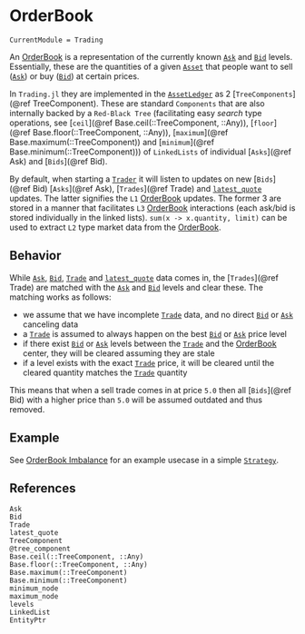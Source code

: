# OrderBook
```@meta
CurrentModule = Trading
```
An [OrderBook](@ref) is a representation of the currently known [`Ask`](@ref) and [`Bid`](@ref) levels. Essentially, these are the quantities of a given [`Asset`](@ref) that people want to sell ([`Ask`](@ref)) or buy ([`Bid`](@ref)) at certain prices.

In `Trading.jl` they are implemented in the [`AssetLedger`](@ref) as 2 [`TreeComponents`](@ref TreeComponent). These are standard `Components` that are also internally backed by a `Red-Black Tree` (facilitating easy _search_ type operations, see [`ceil`](@ref Base.ceil(::TreeComponent, ::Any)), [`floor`](@ref Base.floor(::TreeComponent, ::Any)), [`maximum`](@ref Base.maximum(::TreeComponent)) and [`minimum`](@ref Base.minimum(::TreeComponent))) of `LinkedLists` of individual [`Asks`](@ref Ask) and [`Bids`](@ref Bid).

By default, when starting a [`Trader`](@ref) it will listen to updates on new [`Bids`](@ref Bid) [`Asks`](@ref Ask), [`Trades`](@ref Trade) and [`latest_quote`](@ref) updates.
The latter signifies the `L1` [OrderBook](@ref) updates. The former 3 are stored in a manner that facilitates `L3` [OrderBook](@ref) interactions (each ask/bid is stored individually in the linked lists). `sum(x -> x.quantity, limit)` can be used to extract `L2` type market data from the [OrderBook](@ref).

## Behavior
While [`Ask`](@ref), [`Bid`](@ref), [`Trade`](@ref) and [`latest_quote`](@ref) data comes in, the [`Trades`](@ref Trade) are matched with the [`Ask`](@ref) and [`Bid`](@ref) levels and clear these.
The matching works as follows:
- we assume that we have incomplete [`Trade`](@ref) data, and no direct [`Bid`](@ref) or [`Ask`](@ref) canceling data
- a [`Trade`](@ref) is assumed to always happen on the best [`Bid`](@ref) or [`Ask`](@ref) price level
- if there exist [`Bid`](@ref) or [`Ask`](@ref) levels between the [`Trade`](@ref) and the [OrderBook](@ref) center, they will be cleared assuming they are stale
- if a level exists with the exact [`Trade`](@ref) price, it will be cleared until the cleared quantity matches the [`Trade`](@ref) quantity

This means that when a sell trade comes in at price `5.0` then all [`Bids`](@ref Bid) with a higher price than `5.0` will be assumed outdated and thus removed.

## Example
See [OrderBook Imbalance](@ref) for an example usecase in a simple [`Strategy`](@ref).

## References

```@docs
Ask
Bid
Trade
latest_quote
TreeComponent
@tree_component
Base.ceil(::TreeComponent, ::Any)
Base.floor(::TreeComponent, ::Any)
Base.maximum(::TreeComponent)
Base.minimum(::TreeComponent)
minimum_node
maximum_node
levels
LinkedList
EntityPtr
```
